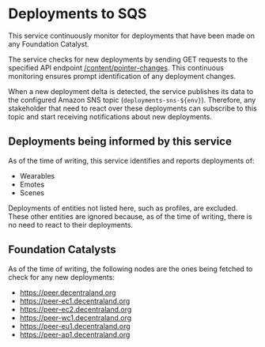 # Deployments to SQS

This service continuously monitor for deployments that have been made on any Foundation Catalyst.

The service checks for new deployments by sending GET requests to the specified API endpoint [/content/pointer-changes](https://decentraland.github.io/catalyst-api-specs/#tag/Content-Server/operation/getPointerChanges). This continuous monitoring ensures prompt identification of any deployment changes.

When a new deployment delta is detected, the service publishes its data to the configured Amazon SNS topic (`deployments-sns-${env}`). Therefore, any stakeholder that need to react over these deployments can subscribe to this topic and start receiving notifications about new deployments.

## Deployments being informed by this service

As of the time of writing, this service identifies and reports deployments of:
* Wearables
* Emotes
* Scenes

Deployments of entities not listed here, such as profiles, are excluded. These other entities are ignored because, as of the time of writing, there is no need to react to their deployments.

## Foundation Catalysts

As of the time of writing, the following nodes are the ones being fetched to check for any new deployments:
* https://peer.decentraland.org
* https://peer-ec1.decentraland.org
* https://peer-ec2.decentraland.org
* https://peer-wc1.decentraland.org
* https://peer-eu1.decentraland.org
* https://peer-ap1.decentraland.org
